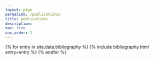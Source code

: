 ```yaml
---
layout: page
permalink: /publications/
title: publications
description: 
nav: true
nav_order: 1
---
```

<!-- _pages/publications.md -->
<div class="publications">

<!-- {% bibliography -f {{ site.scholar.bibliography }} %} -->

{% for entry in site.data.bibliography %}
  {% include bibliography.html entry=entry %}
{% endfor %}

</div>
